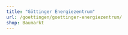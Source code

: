 ```yaml
---
title: "Göttinger Energiezentrum"
url: /goettingen/goettinger-energiezentrum/
shop: Baumarkt
---
```

